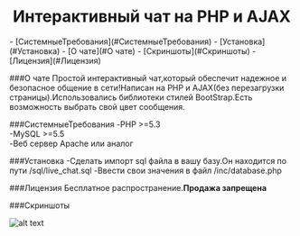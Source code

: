 <center><h1>Интерактивный чат на PHP и AJAX</h1></center>
- [СистемныеТребования](#СистемныеТребования)
- [Установка](#Установка)
- [О чате](#О чате)
- [Скриншоты](#Скриншоты)
- [Лицензия](#Лицензия)

###О чате
<a>Простой интерактивный чат,который обеспечит надежное и безопасное общение в сети!Написан на PHP и AJAX(без перезагрузки страницы).Использовались библиотеки стилей BootStrap.Есть возможность выбрать свой цвет сообщения.</a>

###СистемныеТребования
 -PHP >=5.3 <br>
 -MySQL >=5.5 <br>
 -Веб сервер Apache или аналог

###Установка
-Сделать импорт sql файла в вашу базу.Он находится по пути /sql/live_chat.sql
-Ввести свои значения в файл /inc/database.php

###Лицензия
Бесплатное распространение.<b>Продажа запрещена</b>

###Скриншоты

![alt text](http://cs631820.vk.me/v631820482/1595f/xuPJfJh5Q1U.jpg "ScreenShot")

